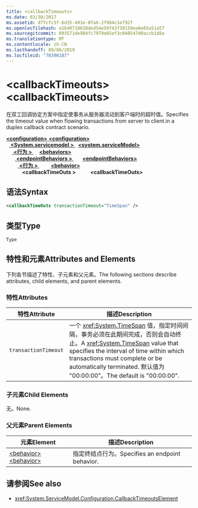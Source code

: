 ```yaml
---
title: <callbackTimeouts>
ms.date: 03/30/2017
ms.assetid: d7fcfc5f-6d35-491e-8fa6-2f964c1e792f
ms.openlocfilehash: e1b40718638ded54e59743730159ea6e65a51a57
ms.sourcegitcommit: 093571de904fc7979e85ef3c048547d0accb1d8a
ms.translationtype: MT
ms.contentlocale: zh-CN
ms.lasthandoff: 09/06/2019
ms.locfileid: "70398187"
---
```

# <a name="callbacktimeouts"></a><span data-ttu-id="340a7-101">\<callbackTimeouts></span><span class="sxs-lookup"><span data-stu-id="340a7-101">\<callbackTimeouts></span></span>
<span data-ttu-id="340a7-102">在双工回调协定方案中指定使事务从服务器流动到客户端时的超时值。</span><span class="sxs-lookup"><span data-stu-id="340a7-102">Specifies the timeout value when flowing transactions from server to client.in a duplex callback contract scenario.</span></span>  
  
<span data-ttu-id="340a7-103">[ **\<configuration>** ](../configuration-element.md)</span><span class="sxs-lookup"><span data-stu-id="340a7-103">[**\<configuration>**](../configuration-element.md)</span></span>\
<span data-ttu-id="340a7-104">&nbsp;&nbsp;[ **\<System.servicemodel >** ](system-servicemodel.md)</span><span class="sxs-lookup"><span data-stu-id="340a7-104">&nbsp;&nbsp;[**\<system.serviceModel>**](system-servicemodel.md)</span></span>\
<span data-ttu-id="340a7-105">&nbsp;&nbsp;&nbsp;&nbsp;[ **\<行为 >** ](behaviors.md)</span><span class="sxs-lookup"><span data-stu-id="340a7-105">&nbsp;&nbsp;&nbsp;&nbsp;[**\<behaviors>**](behaviors.md)</span></span>\
<span data-ttu-id="340a7-106">&nbsp;&nbsp;&nbsp;&nbsp;&nbsp;&nbsp;[ **\<endpointBehaviors >** ](endpointbehaviors.md)</span><span class="sxs-lookup"><span data-stu-id="340a7-106">&nbsp;&nbsp;&nbsp;&nbsp;&nbsp;&nbsp;[**\<endpointBehaviors>**](endpointbehaviors.md)</span></span>\
<span data-ttu-id="340a7-107">&nbsp;&nbsp;&nbsp;&nbsp;&nbsp;&nbsp;&nbsp;&nbsp;[ **\<行为 >** ](behavior-of-endpointbehaviors.md)</span><span class="sxs-lookup"><span data-stu-id="340a7-107">&nbsp;&nbsp;&nbsp;&nbsp;&nbsp;&nbsp;&nbsp;&nbsp;[**\<behavior>**](behavior-of-endpointbehaviors.md)</span></span>\
<span data-ttu-id="340a7-108">&nbsp;&nbsp;&nbsp;&nbsp;&nbsp;&nbsp;&nbsp;&nbsp;&nbsp;&nbsp; **\<callbackTimeOuts >**</span><span class="sxs-lookup"><span data-stu-id="340a7-108">&nbsp;&nbsp;&nbsp;&nbsp;&nbsp;&nbsp;&nbsp;&nbsp;&nbsp;&nbsp;**\<callbackTimeOuts>**</span></span>  
  
## <a name="syntax"></a><span data-ttu-id="340a7-109">语法</span><span class="sxs-lookup"><span data-stu-id="340a7-109">Syntax</span></span>  
  
```xml  
<callbackTimeOuts transactionTimeout="TimeSpan" />
```  
  
## <a name="type"></a><span data-ttu-id="340a7-110">类型</span><span class="sxs-lookup"><span data-stu-id="340a7-110">Type</span></span>  
 `Type`  
  
## <a name="attributes-and-elements"></a><span data-ttu-id="340a7-111">特性和元素</span><span class="sxs-lookup"><span data-stu-id="340a7-111">Attributes and Elements</span></span>  
 <span data-ttu-id="340a7-112">下列各节描述了特性、子元素和父元素。</span><span class="sxs-lookup"><span data-stu-id="340a7-112">The following sections describe attributes, child elements, and parent elements.</span></span>  
  
### <a name="attributes"></a><span data-ttu-id="340a7-113">特性</span><span class="sxs-lookup"><span data-stu-id="340a7-113">Attributes</span></span>  
  
|<span data-ttu-id="340a7-114">特性</span><span class="sxs-lookup"><span data-stu-id="340a7-114">Attribute</span></span>|<span data-ttu-id="340a7-115">描述</span><span class="sxs-lookup"><span data-stu-id="340a7-115">Description</span></span>|  
|---------------|-----------------|  
|`transactionTimeout`|<span data-ttu-id="340a7-116">一个 <xref:System.TimeSpan> 值，指定时间间隔，事务必须在此期间完成，否则会自动终止。</span><span class="sxs-lookup"><span data-stu-id="340a7-116">A <xref:System.TimeSpan> value that specifies the interval of time within which transactions must complete or be automatically terminated.</span></span> <span data-ttu-id="340a7-117">默认值为 "00:00:00"。</span><span class="sxs-lookup"><span data-stu-id="340a7-117">The default is "00:00:00".</span></span>|  
  
### <a name="child-elements"></a><span data-ttu-id="340a7-118">子元素</span><span class="sxs-lookup"><span data-stu-id="340a7-118">Child Elements</span></span>  
 <span data-ttu-id="340a7-119">无。</span><span class="sxs-lookup"><span data-stu-id="340a7-119">None.</span></span>  
  
### <a name="parent-elements"></a><span data-ttu-id="340a7-120">父元素</span><span class="sxs-lookup"><span data-stu-id="340a7-120">Parent Elements</span></span>  
  
|<span data-ttu-id="340a7-121">元素</span><span class="sxs-lookup"><span data-stu-id="340a7-121">Element</span></span>|<span data-ttu-id="340a7-122">描述</span><span class="sxs-lookup"><span data-stu-id="340a7-122">Description</span></span>|  
|-------------|-----------------|  
|[<span data-ttu-id="340a7-123">\<behavior></span><span class="sxs-lookup"><span data-stu-id="340a7-123">\<behavior></span></span>](behavior-of-endpointbehaviors.md)|<span data-ttu-id="340a7-124">指定终结点行为。</span><span class="sxs-lookup"><span data-stu-id="340a7-124">Specifies an endpoint behavior.</span></span>|  
  
## <a name="see-also"></a><span data-ttu-id="340a7-125">请参阅</span><span class="sxs-lookup"><span data-stu-id="340a7-125">See also</span></span>

- <xref:System.ServiceModel.Configuration.CallbackTimeoutsElement>
